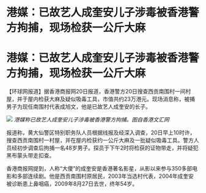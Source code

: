 # 港媒：已故艺人成奎安儿子涉毒被香港警方拘捕，现场检获一公斤大麻

# 港媒：已故艺人成奎安儿子涉毒被香港警方拘捕，现场检获一公斤大麻

【环球网报道】据香港商报网20日报道，香港警方20日搜查西贡南围村一间村屋，并于屋内检获大麻及疑似吸毒工具，市值共约23万港元。现场消息称，被捕男子为现任南围村代表成旭文，他是已故艺人成奎安的长子。

![](https://inews.gtimg.com/om_bt/O1BDMbDOKEpyLIea2RqpN5Bdvj_SAenZWNTqNQNiwNwCoAA/1000)
_港媒称已故艺人成奎安儿子涉毒被香港警方拘捕。图自香港文汇网_

报道称，黄大仙警区特别职务队人员根据线报及经深入调查，20日早上10时许，搜查西贡南围村一村屋，并在屋内检获约一公斤大麻及一批疑似吸毒工具。警方人员经初步调查后拘捕一名48岁男子。探员于下午2时将检获的证物带走，并将疑犯黑布蒙头带走扣查。

香港商报网提到，人称“大傻”的成奎安是香港著名影星，从影以来参与350多部电影和多部连续剧。他是西贡南围村原居民，2003年当选村代表，2004年成奎安被诊断患上鼻咽癌，2009年8月27日去世，终年54岁。

